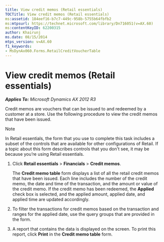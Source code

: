 ```yaml
---
title: View credit memos (Retail essentials)
TOCTitle: View credit memos (Retail essentials)
ms:assetid: 184eef16-b7c7-449c-958b-5755b64fbfb2
ms:mtpsurl: https://technet.microsoft.com/library/Dn716051(v=AX.60)
ms:contentKeyID: 62200315
author: Khairunj
ms.date: 08/15/2014
mtps_version: v=AX.60
f1_keywords:
- MsDynAx060.Forms.RetailCreditVoucherTable
---
```


# View credit memos (Retail essentials) 


_**Applies To:** Microsoft Dynamics AX 2012 R3_

Credit memos are vouchers that can be issued to and redeemed by a customer at a store. Use the following procedure to view the credit memos that have been issued.


> [!NOTE]
> <P>In Retail essentials, the form that you use to complete this task includes a subset of the controls that are available for other configurations of Retail. If a topic about this form describes controls that you don't see, it may be because you’re using Retail essentials.</P>



1.  Click **Retail essentials** \> **Financials** \> **Credit memos**.
    
    The **Credit memo table** form displays a list of all the retail credit memos that have been issued. Each line includes the number of the credit memo, the date and time of the transaction, and the amount or value of the credit memo. If the credit memo has been redeemed, the **Applied** check box is selected, and the applied amount, applied date, and applied time are updated accordingly.

2.  To filter the transactions for credit memos based on the transaction and ranges for the applied date, use the query groups that are provided in the form.

3.  A report that contains the data is displayed on the screen. To print this report, click **Print** in the **Credit memo table** form.

  


